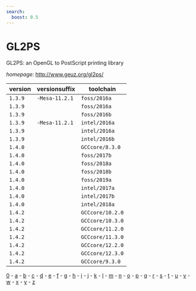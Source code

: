 ```yaml
---
search:
  boost: 0.5
---
```

# GL2PS

GL2PS: an OpenGL to PostScript printing library

*homepage*: <http://www.geuz.org/gl2ps/>

version | versionsuffix | toolchain
--------|---------------|----------
``1.3.9`` | ``-Mesa-11.2.1`` | ``foss/2016a``
``1.3.9`` |  | ``foss/2016a``
``1.3.9`` |  | ``foss/2016b``
``1.3.9`` | ``-Mesa-11.2.1`` | ``intel/2016a``
``1.3.9`` |  | ``intel/2016a``
``1.3.9`` |  | ``intel/2016b``
``1.4.0`` |  | ``GCCcore/8.3.0``
``1.4.0`` |  | ``foss/2017b``
``1.4.0`` |  | ``foss/2018a``
``1.4.0`` |  | ``foss/2018b``
``1.4.0`` |  | ``foss/2019a``
``1.4.0`` |  | ``intel/2017a``
``1.4.0`` |  | ``intel/2017b``
``1.4.0`` |  | ``intel/2018a``
``1.4.2`` |  | ``GCCcore/10.2.0``
``1.4.2`` |  | ``GCCcore/10.3.0``
``1.4.2`` |  | ``GCCcore/11.2.0``
``1.4.2`` |  | ``GCCcore/11.3.0``
``1.4.2`` |  | ``GCCcore/12.2.0``
``1.4.2`` |  | ``GCCcore/12.3.0``
``1.4.2`` |  | ``GCCcore/9.3.0``

[0](../0/index.md) - [a](../a/index.md) - [b](../b/index.md) - [c](../c/index.md) - [d](../d/index.md) - [e](../e/index.md) - [f](../f/index.md) - [g](../g/index.md) - [h](../h/index.md) - [i](../i/index.md) - [j](../j/index.md) - [k](../k/index.md) - [l](../l/index.md) - [m](../m/index.md) - [n](../n/index.md) - [o](../o/index.md) - [p](../p/index.md) - [q](../q/index.md) - [r](../r/index.md) - [s](../s/index.md) - [t](../t/index.md) - [u](../u/index.md) - [v](../v/index.md) - [w](../w/index.md) - [x](../x/index.md) - [y](../y/index.md) - [z](../z/index.md)


